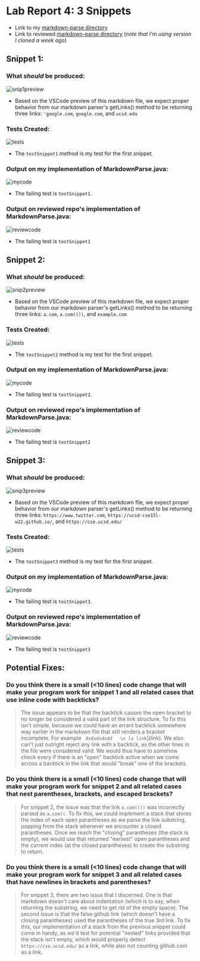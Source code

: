 # Lab Report 4: 3 Snippets
- Link to my [markdown-parse directory](https://github.com/kenvaCS/markdown-parse)
- Link to reviewed [markdown-parse directory](https://github.com/LippsVega/markdown-parse) (*note that I'm using version I cloned a week ago*)

## Snippet 1:
### What *should* be produced:
![snip1preview](snippet1markdown.PNG)
- Based on the VSCode preview of this markdown file, we expect proper behavior 
from our markdown parser's getLinks() method to be returning three links: `'google.com`, `google.com`, and `ucsd.edu`

### Tests Created:
![tests](tests.PNG)
- The `testSnippet1` method is my test for the first snippet.

### Output on my implementation of MarkdownParse.java:

![mycode](mycode.PNG)
- The failing test is `testSnippet1`.


### Output on reviewed repo's implementation of MarkdownParse.java:

![reviewcode](reviewcode.PNG)
- The failing test is `testSnippet1`

## Snippet 2:
### What *should* be produced:
![snip2preview](snippet2markdown.PNG)
- Based on the VSCode preview of this markdown file, we expect proper behavior 
from our markdown parser's getLinks() method to be returning three links: `a.com`, `a.com(())`, and `example.com`


### Tests Created:
![tests](tests.PNG)
- The `testSnippet2` method is my test for the first snippet.

### Output on my implementation of MarkdownParse.java:

![mycode](mycode.PNG)
- The failing test is `testSnippet2`.


### Output on reviewed repo's implementation of MarkdownParse.java:

![reviewcode](reviewcode.PNG)
- The failing test is `testSnippet2`

## Snippet 3:
### What *should* be produced:
![snip3preview](snippet3markdown.PNG)
- Based on the VSCode preview of this markdown file, we expect proper behavior 
from our markdown parser's getLinks() method to be returning three links: `https://www.twitter.com`, `https://ucsd-cse15l-w22.github.io/`, and `https://cse.ucsd.edu/`


### Tests Created:
![tests](tests.PNG)
- The `testSnippet3` method is my test for the first snippet.

### Output on my implementation of MarkdownParse.java:

![mycode](mycode.PNG)
- The failing test is `testSnippet3`.


### Output on reviewed repo's implementation of MarkdownParse.java:

![reviewcode](reviewcode.PNG)
- The failing test is `testSnippet3`

## Potential Fixes:

### Do you think there is a small (<10 lines) code change that will make your program work for snippet 1 and all related cases that use inline code with backticks? 

> The issue appears to be that the backtick causes the open bracket to no longer be considered a valid part of the link structure. To fix this isn't simple, because we could have an errant backtick somewhere way earlier in the markdown file that still renders a bracket incomplete. For example ` dsdsdsdsdd   \n [a link`](link). We also can't just outright reject any link with a backtick, as the other lines in the file were considered valid. We would thus have to somehow check every if there is an "open" backtick active when we come across a backtick in the link that would "break" one of the brackets.

### Do you think there is a small (<10 lines) code change that will make your program work for snippet 2 and all related cases that nest parentheses, brackets, and escaped brackets?

> For snippet 2, the issue was that the link `a.com(())` was incorrectly parsed as `a.com((`. To fix this, we could implement a stack that stores the index of each open parantheses as we parse the link substring, popping from the stack whenever we encounter a closed parantheses. Once we reach the "closing" parantheses (the stack is empty), we would use that returned "earliest" open parantheses and the current index (at the closed parantheses) to create the substring to return.  

### Do you think there is a small (<10 lines) code change that will make your program work for snippet 3 and all related cases that have newlines in brackets and parentheses?

> For snippet 3, there are two issus that I discerned. One is that markdown doesn't care about indentation (which is to say, when returning the substring, we need to get rid of the empty space). The second issue is that the false github link (which doesn't have a closing parantheses) used the parantheses of the true 3rd link. To fix this, our implementation of a stack from the previous
snippet could come in handy, as we'd test for potential "nested" links provided
that the stack isn't empty, which would properly detect `https://cse.ucsd.edu/` as a link, while also not counting github.com as a link.


